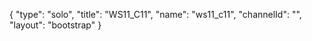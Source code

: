 {
    "type": "solo",
    "title": "WS11_C11",
    "name": "ws11_c11",
    "channelId": "",
    "layout": "bootstrap"
}